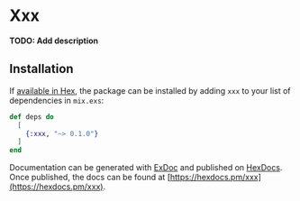 # Xxx

**TODO: Add description**

## Installation

If [available in Hex](https://hex.pm/docs/publish), the package can be installed
by adding `xxx` to your list of dependencies in `mix.exs`:

```elixir
def deps do
  [
    {:xxx, "~> 0.1.0"}
  ]
end
```

Documentation can be generated with [ExDoc](https://github.com/elixir-lang/ex_doc)
and published on [HexDocs](https://hexdocs.pm). Once published, the docs can
be found at [https://hexdocs.pm/xxx](https://hexdocs.pm/xxx).

